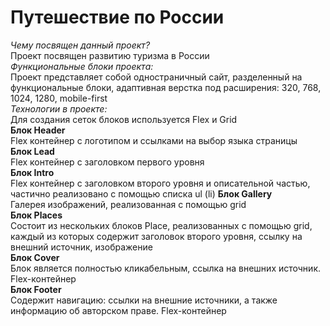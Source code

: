 # Путешествие по России
*Чему посвящен данный проект?*  
Проект посвящен развитию туризма в России  
*Функциональные блоки проекта:*  
Проект представляет собой одностраничный сайт, разделенный на функциональные блоки, адаптивная верстка под расширения: 320, 768, 1024, 1280, mobile-first  
*Технологии в проекте:*  
Для создания сеток блоков используется Flex и Grid  
**Блок Header**  
Flex контейнер с логотипом и ссылками на выбор языка страницы  
**Блок Lead**  
Flex контейнер с заголовком первого уровня  
**Блок Intro**  
Flex контейнер с заголовком второго уровня и описательной частью, частично реализовано с помощью списка ul (li)
**Блок Gallery**  
Галерея изображений, реализованная с помощью grid  
**Блок Places**  
Состоит из нескольких блоков Place, реализованных с помощью grid, каждый из которых содержит заголовок второго уровня, ссылку на внешний источник, изображение  
**Блок Cover**  
Блок является полностью кликабельным, ссылка на внешних источник. Flex-контейнер  
**Блок Footer**  
Содержит навигацию: ссылки на внешние источники, а также информацию об авторском праве. Flex-контейнер  
